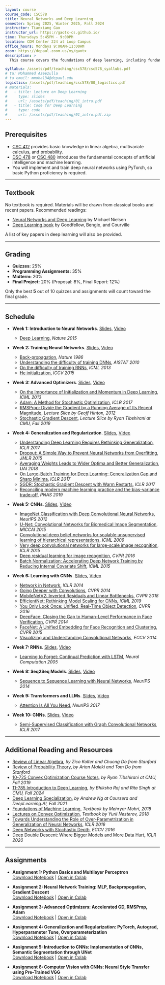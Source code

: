 ```yaml
---
layout: course
course_code: CSC578
title: Neural Networks and Deep Learning
semester: Spring 2025, Winter 2025, Fall 2024
instructor: Tianxiang Gao
instructor_url: https://gaotx-cs.github.io/
time: Thursdays 5:45PM - 9:00PM
location: CDM Center 224 at Loop Campus
office_hours: Mondays 9:00AM-11:00AM
zoom: https://depaul.zoom.us/my/gaotx
description: >
  This course covers the foundations of deep learning, including fundamental neural network architectures (e.g., multilayer perceptrons) and training methodologies, including advanced optimization techniques (e.g., momentum, RMSprop, Adam). It also addresses generalization and regularization strategies (e.g., overparameterization, the double descent phenomenon, and weight decay). We will explore cutting-edge neural network architectures, including convolutional neural networks (CNNs), recurrent neural networks (RNNs), transformers (e.g., GPT and BERT), and graph neural networks (GNNs). Students will gain hands-on experience by implementing these models and applying them to real-world problems in computer vision, natural language processing, and graph machine learning.

syllabus: /assets/pdf/teaching/csc578/csc578_syallubs.pdf
# ta: Mohammed Azeezulla 
# ta_email: mmoha134@depaul.edu
logistics: /assets/pdf/teaching/csc578/00_logistics.pdf
# materials:
#   - title: Lecture on Deep Learning
#     type: slides
#     url: /assets/pdf/teaching/01_intro.pdf
#   - title: Code for Deep Learning
#     type: code
#     url: /assets/pdf/teaching/01_intro.pdf.zip
---
```



## Prerequisites
- [CSC 412](https://www.cdm.depaul.edu/academics/pages/courseinfo.aspx?Subject=CSC&CatalogNbr=412) provides basic knowledge in linear algebra, multivariate calculus, and probability.
- [DSC 478](https://www.cdm.depaul.edu/academics/pages/courseinfo.aspx?CrseId=012551) or [CSC 480](https://www.cdm.depaul.edu/academics/pages/courseinfo.aspx?CrseId=001513) introduces the fundamental concepts of artificial intelligence and machine learning.
- You will implement and train deep neural networks using PyTorch, so basic Python proficiency is required.

---
## Textbook
No textbook is required. Materials will be drawn from classical books and recent papers. Recommended readings:  

- [Neural Networks and Deep Learning](http://neuralnetworksanddeeplearning.com/) by Michael Nielsen  
- [Deep Learning book](https://www.deeplearningbook.org/) by Goodfellow, Bengio, and Courville  

A list of key papers in deep learning will also be provided.

---
## Grading
- **Quizzes:** 25%  
- **Programming Assignments:** 35%  
- **Midterm:** 20%  
- **Final Project:** 20% (Proposal: 8%, Final Report: 12%)  

Only the best **5** out of 10 quizzes and assignments will count toward the final grade.

---
## Schedule

- **Week 1: Introduction to Neural Networks**. [Slides](/assets/pdf/teaching/csc578/01_intro.pdf), [Video](https://courseonline.cdm.depaul.edu/courseplayer/courses/64511/lecture/485761) 
  - [Deep Learning](https://www.nature.com/articles/nature14539), *Nature 2015*  

- **Week 2: Training Neural Networks**. [Slides](/assets/pdf/teaching/csc578/02_train.pdf), [Video](https://courseonline.cdm.depaul.edu/courseplayer/courses/64511/lecture/485762)  
  - [Back-propagation](https://www.nature.com/articles/323533a0), *Nature 1986*  
  - [Understanding the difficulty of training DNNs](https://proceedings.mlr.press/v9/glorot10a/glorot10a.pdf), *AISTAT 2010*  
  - [On the difficulty of training RNNs](https://proceedings.mlr.press/v28/pascanu13.html), *ICML 2013*  
  - [He initialization](https://proceedings.mlr.press/v28/pascanu13.html), *ICCV 2015*  

- **Week 3: Advanced Optimizers**. [Slides](/assets/pdf/teaching/csc578/03_opt.pdf), [Video](https://courseonline.cdm.depaul.edu/courseplayer/courses/64511/lecture/485763)  
  - [On the Importance of Initialization and Momentum in Deep Learning](https://proceedings.mlr.press/v28/sutskever13.html), *ICML 2013*  
  - [Adam: A Method for Stochastic Optimization](https://arxiv.org/abs/1412.6980), *ICLR 2017*  
  - [RMSProp: Divide the Gradient by a Running Average of Its Recent Magnitude](https://www.cs.toronto.edu/~tijmen/csc321/slides/lecture_slides_lec6.pdf), *Lecture Slice by Geoff Hinton, 2012*  
  - [Stochastic Gradient Descent](https://www.stat.cmu.edu/~ryantibs/convexopt/lectures/stochastic-gd.pdf), *Lecture Slice by Ryan Tibshirani at CMU, Fall 2019*  

- **Week 4: Generalization and Regularization**. [Slides](/assets/pdf/teaching/csc578/04_Gen.pdf), [Video](#)  
  - [Understanding Deep Learning Requires Rethinking Generalization](https://arxiv.org/abs/1611.03530), *ICLR 2017*  
  - [Dropout: A Simple Way to Prevent Neural Networks from Overfitting](https://jmlr.org/papers/v15/srivastava14a.html), *JMLR 2015*
  - [Averaging Weights Leads to Wider Optima and Better Generalization](https://arxiv.org/abs/1803.05407), *UAI 2018*
  - [On Large-Batch Training for Deep Learning: Generalization Gap and Sharp Minima](https://arxiv.org/abs/1609.04836), *ICLR 2017*
  - [SGDR: Stochastic Gradient Descent with Warm Restarts](https://openreview.net/forum?id=Skq89Scxx), *ICLR 2017*
  - [Reconciling modern machine learning practice and the bias-variance trade-off](https://arxiv.org/abs/1812.11118), *PNAS 2019*

- **Week 5: CNNs**. [Slides](/assets/pdf/teaching/csc578/05_cnn.pdf), [Video](#)  
  - [ImageNet Classification with Deep Convolutional Neural Networks](https://dl.acm.org/doi/10.1145/3065386), *NeurIPS 2012*  
  - [U-Net: Convolutional Networks for Biomedical Image Segmentation](https://arxiv.org/abs/1505.04597), *MICCAI 2015*
  - [Convolutional deep belief networks for scalable unsupervised learning of hierarchical representations](https://dl.acm.org/doi/abs/10.1145/1553374.1553453), *ICML 2009* 
  - [Very deep convolutional networks for large-scale image recognition](https://arxiv.org/abs/1409.1556), *ICLR 2015*
  - [Deep residual learning for image recognition](https://openaccess.thecvf.com/content_cvpr_2016/papers/He_Deep_Residual_Learning_CVPR_2016_paper.pdf), *CVPR 2016*
  - [Batch Normalization: Accelerating Deep Network Training by Reducing Internal Covariate Shift](https://arxiv.org/abs/1502.03167), *ICML 2015*

- **Week 6: Learning with CNNs**. [Slides](/assets/pdf/teaching/csc578/06_cv.pdf), [Video](#)  
  - [Network in Network](https://arxiv.org/abs/1312.4400), *ICLR 2014*
  - [Going Deeper with Convolutions](https://arxiv.org/abs/1409.4842), *CVPR 2014*
  - [MobileNetV2: Inverted Residuals and Linear Bottlenecks](https://arxiv.org/abs/1801.04381v4), *CVPR 2018* 
  - [EfficientNet: Rethinking Model Scaling for CNNs](https://arxiv.org/abs/1905.11946), *ICML 2019*
  - [You Only Look Once: Unified, Real-Time Object Detection](https://arxiv.org/abs/1502.03167), *CVPR 2016*
  - [DeepFace: Closing the Gap to Human-Level Performance in Face Verification](https://ieeexplore.ieee.org/document/6909616), *CVPR 2014*
  - [FaceNet: A Unified Embedding for Face Recognition and Clustering](https://www.cv-foundation.org/openaccess/content_cvpr_2015/html/Schroff_FaceNet_A_Unified_2015_CVPR_paper.html), *CVPR 2015*
  - [Visualizing and Understanding Convolutional Networks](https://arxiv.org/abs/1311.2901), *ECCV 2014*

- **Week 7: RNNs**. [Slides](/assets/pdf/teaching/csc578/07_rnn.pdf), [Video](#)  
  - [Learning to Forget: Continual Prediction with LSTM](https://www.sciencedirect.com/science/article/abs/pii/S0893608005001206), *Neural Computation 2005*  

- **Week 8: Seq2Seq Models**. [Slides](/assets/pdf/teaching/csc578/08_seq2seq.pdf), [Video](#)  
  - [Sequence to Sequence Learning with Neural Networks](https://arxiv.org/abs/1409.3215), *NeurIPS 2014*  

- **Week 9: Transformers and LLMs**. [Slides](/assets/pdf/teaching/csc578/09_llm.pdf), [Video](#)  
  - [Attention Is All You Need](https://arxiv.org/abs/1706.03762), *NeurIPS 2017*  

- **Week 10: GNNs**. [Slides](/assets/pdf/teaching/csc578/10_gnn.pdf), [Video](#)  
  - [Semi-Supervised Classification with Graph Convolutional Networks](https://arxiv.org/abs/1609.02907), *ICLR 2017*  

---
## Additional Reading and Resources
- [Review of Linear Algebra](/assets/pdf/teaching/cs229-linalg.pdf), *by Zico Kolter and Chuong Do from Stanford*
- [Review of Probability Theory](/assets/pdf/teaching/cs229-prob.pdf), *by Arian Maleki and Tom Do from Stanford* 
- [10-725 Convex Optimization Course Notes](https://www.stat.cmu.edu/~ryantibs/convexopt/), *by Ryan Tibshirani at CMU, Fall 2019*  
- [11-785 Introduction to Deep Learning](https://deeplearning.cs.cmu.edu/), *by Bhiksha Raj and Rita Singh at CMU, Fall 2024*
- [Deep Learning Specialization](), *by Andrew Ng at Coursera and DeepLearning.AI, Fall 2021*
- [Foundations of Machine Learning](https://cs.nyu.edu/~mohri/mlbook/), *Textbook by Mehryar Mohri, 2018* 
- [Lectures on Convex Optimization](https://link.springer.com/book/10.1007/978-3-319-91578-4), *Textbook by Yurii Nesterov, 2018*  
- [Towards Understanding the Role of Over-Parametrization in Generalization of Neural Networks](https://openreview.net/forum?id=BygfghAcYX), *ICLR 2019*
- [Deep Networks with Stochastic Depth](https://arxiv.org/abs/1603.09382), *ECCV 2016*
- [Deep Double Descent: Where Bigger Models and More Data Hurt](https://openreview.net/forum?id=B1g5sA4twr), *ICLR 2020*

---
## Assignments
- **Assignment 1: Python Basics and Multilayer Perceptron**  
  [Download Notebook](/assets/jupyter/csc578/HW01.ipynb) | [Open in Colab](https://colab.research.google.com/github/gaotx-cs/gaotx-cs.github.io/blob/main/assets/jupyter/csc578/HW01.ipynb)

- **Assignment 2: Neural Network Training: MLP, Backpropogation, Gradient Descent**  
  [Download Notebook](/assets/jupyter/csc578/HW02.ipynb) | [Open in Colab](https://colab.research.google.com/github/gaotx-cs/gaotx-cs.github.io/blob/main/assets/jupyter/csc578/HW02.ipynb)

- **Assignment 3: Advanced Optimizers: Accelerated GD, RMSProp, Adam**  
  [Download Notebook](/assets/jupyter/csc578/HW03.ipynb) | [Open in Colab](https://colab.research.google.com/github/gaotx-cs/gaotx-cs.github.io/blob/main/assets/jupyter/csc578/HW03.ipynb)

- **Assignment 4: Generalization and Regularization: PyTorch, Autograd, Hyperparameter Tune, Overparameterization**  
  [Download Notebook](/assets/jupyter/csc578/HW04.ipynb) | [Open in Colab](https://colab.research.google.com/github/gaotx-cs/gaotx-cs.github.io/blob/main/assets/jupyter/csc578/HW04.ipynb)

- **Assignment 5: Introduction to CNNs: Implementation of CNNs, Semantic Segmentation through UNet**  
  [Download Notebook](/assets/jupyter/csc578/HW05.ipynb) | [Open in Colab](https://colab.research.google.com/github/gaotx-cs/gaotx-cs.github.io/blob/main/assets/jupyter/csc578/HW05.ipynb)

- **Assignment 6: Computer Vision with CNNs: Neural Style Transfer using Pre-Trained VGG**  
  [Download Notebook](/assets/jupyter/csc578/HW06.ipynb) | [Open in Colab](https://colab.research.google.com/github/gaotx-cs/gaotx-cs.github.io/blob/main/assets/jupyter/csc578/HW06.ipynb)
